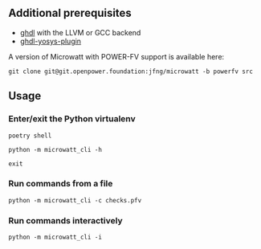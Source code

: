 ## Additional prerequisites

- [ghdl](https://github.com/ghdl/ghdl) with the LLVM or GCC backend
- [ghdl-yosys-plugin](https://github.com/ghdl/ghdl-yosys-plugin)


A version of Microwatt with POWER-FV support is available here:

```
git clone git@git.openpower.foundation:jfng/microwatt -b powerfv src
```

## Usage

### Enter/exit the Python virtualenv

```
poetry shell

python -m microwatt_cli -h

exit
```

### Run commands from a file

```
python -m microwatt_cli -c checks.pfv
```

### Run commands interactively

```
python -m microwatt_cli -i
```
